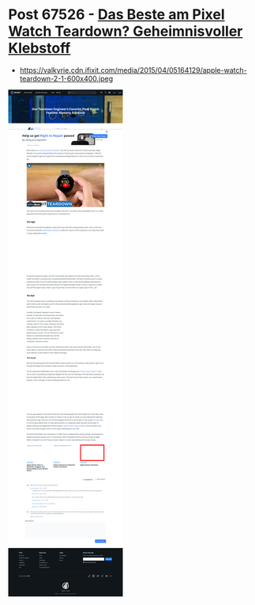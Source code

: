 # Post 67526 - [Das Beste am Pixel Watch Teardown? Geheimnisvoller Klebstoff](https://www.ifixit.com/News/67526/das-beste-am-pixel-watch-teardown-geheimnisvoller-klebstoff)

- https://valkyrie.cdn.ifixit.com/media/2015/04/05164129/apple-watch-teardown-2-1-600x400.jpeg

![screencap](screenshots/c83b4372-eeed-47c6-8108-b65d07a92bb5.png)
